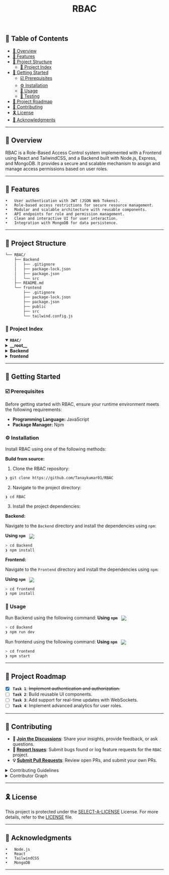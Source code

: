 <p align="center"><h1 align="center">RBAC</h1></p>

<br>

## 🔗 Table of Contents

- [📍 Overview](#-overview)
- [👾 Features](#-features)
- [📁 Project Structure](#-project-structure)
  - [📂 Project Index](#-project-index)
- [🚀 Getting Started](#-getting-started)
  - [☑️ Prerequisites](#-prerequisites)
  - [⚙️ Installation](#-installation)
  - [🤖 Usage](#🤖-usage)
  - [🧪 Testing](#🧪-testing)
- [📌 Project Roadmap](#-project-roadmap)
- [🔰 Contributing](#-contributing)
- [🎗 License](#-license)
- [🙌 Acknowledgments](#-acknowledgments)

---

## 📍 Overview

RBAC is a Role-Based Access Control system implemented with a Frontend using React and TailwindCSS, and a Backend built with Node.js, Express, and MongoDB. It provides a secure and scalable mechanism to assign and manage access permissions based on user roles.

---

## 👾 Features

	•	User authentication with JWT (JSON Web Tokens).
	•	Role-based access restrictions for secure resource management.
	•	Modular and scalable architecture with reusable components.
	•	API endpoints for role and permission management.
	•	Clean and interactive UI for user interaction.
	•	Integration with MongoDB for data persistence.

---

## 📁 Project Structure

```sh
└── RBAC/
    ├── Backend
    │   ├── .gitignore
    │   ├── package-lock.json
    │   ├── package.json
    │   └── src
    ├── README.md
    └── frontend
        ├── .gitignore
        ├── package-lock.json
        ├── package.json
        ├── public
        ├── src
        └── tailwind.config.js
```


### 📂 Project Index
<details open>
	<summary><b><code>RBAC/</code></b></summary>
	<details> <!-- __root__ Submodule -->
		<summary><b>__root__</b></summary>
		<blockquote>
			<table>
			</table>
		</blockquote>
	</details>
	<details> <!-- Backend Submodule -->
		<summary><b>Backend</b></summary>
		<blockquote>
			<table>
			<tr>
				<td><b><a href='https://github.com/Tanaykumar01/RBAC/blob/master/Backend/package-lock.json'>package-lock.json</a></b></td>
				<td><code>❯ REPLACE-ME</code></td>
			</tr>
			<tr>
				<td><b><a href='https://github.com/Tanaykumar01/RBAC/blob/master/Backend/package.json'>package.json</a></b></td>
				<td><code>❯ REPLACE-ME</code></td>
			</tr>
			</table>
			<details>
				<summary><b>src</b></summary>
				<blockquote>
					<table>
					<tr>
						<td><b><a href='https://github.com/Tanaykumar01/RBAC/blob/master/Backend/src/app.js'>app.js</a></b></td>
						<td><code>❯ REPLACE-ME</code></td>
					</tr>
					<tr>
						<td><b><a href='https://github.com/Tanaykumar01/RBAC/blob/master/Backend/src/index.js'>index.js</a></b></td>
						<td><code>❯ REPLACE-ME</code></td>
					</tr>
					</table>
					<details>
						<summary><b>middlewares</b></summary>
						<blockquote>
							<table>
							<tr>
								<td><b><a href='https://github.com/Tanaykumar01/RBAC/blob/master/Backend/src/middlewares/roles.middleware.js'>roles.middleware.js</a></b></td>
								<td><code>❯ REPLACE-ME</code></td>
							</tr>
							<tr>
								<td><b><a href='https://github.com/Tanaykumar01/RBAC/blob/master/Backend/src/middlewares/auth.middleware.js'>auth.middleware.js</a></b></td>
								<td><code>❯ REPLACE-ME</code></td>
							</tr>
							</table>
						</blockquote>
					</details>
					<details>
						<summary><b>controllers</b></summary>
						<blockquote>
							<table>
							<tr>
								<td><b><a href='https://github.com/Tanaykumar01/RBAC/blob/master/Backend/src/controllers/user.controller.js'>user.controller.js</a></b></td>
								<td><code>❯ REPLACE-ME</code></td>
							</tr>
							</table>
						</blockquote>
					</details>
					<details>
						<summary><b>models</b></summary>
						<blockquote>
							<table>
							<tr>
								<td><b><a href='https://github.com/Tanaykumar01/RBAC/blob/master/Backend/src/models/user.model.js'>user.model.js</a></b></td>
								<td><code>❯ REPLACE-ME</code></td>
							</tr>
							</table>
						</blockquote>
					</details>
					<details>
						<summary><b>routes</b></summary>
						<blockquote>
							<table>
							<tr>
								<td><b><a href='https://github.com/Tanaykumar01/RBAC/blob/master/Backend/src/routes/user.routes.js'>user.routes.js</a></b></td>
								<td><code>❯ REPLACE-ME</code></td>
							</tr>
							<tr>
								<td><b><a href='https://github.com/Tanaykumar01/RBAC/blob/master/Backend/src/routes/roles.routes.js'>roles.routes.js</a></b></td>
								<td><code>❯ REPLACE-ME</code></td>
							</tr>
							</table>
						</blockquote>
					</details>
					<details>
						<summary><b>utils</b></summary>
						<blockquote>
							<table>
							<tr>
								<td><b><a href='https://github.com/Tanaykumar01/RBAC/blob/master/Backend/src/utils/ApiError.js'>ApiError.js</a></b></td>
								<td><code>❯ REPLACE-ME</code></td>
							</tr>
							<tr>
								<td><b><a href='https://github.com/Tanaykumar01/RBAC/blob/master/Backend/src/utils/ApiResponse.js'>ApiResponse.js</a></b></td>
								<td><code>❯ REPLACE-ME</code></td>
							</tr>
							</table>
						</blockquote>
					</details>
					<details>
						<summary><b>db</b></summary>
						<blockquote>
							<table>
							<tr>
								<td><b><a href='https://github.com/Tanaykumar01/RBAC/blob/master/Backend/src/db/index.js'>index.js</a></b></td>
								<td><code>❯ REPLACE-ME</code></td>
							</tr>
							</table>
						</blockquote>
					</details>
				</blockquote>
			</details>
		</blockquote>
	</details>
	<details> <!-- frontend Submodule -->
		<summary><b>frontend</b></summary>
		<blockquote>
			<table>
			<tr>
				<td><b><a href='https://github.com/Tanaykumar01/RBAC/blob/master/frontend/package-lock.json'>package-lock.json</a></b></td>
				<td><code>❯ REPLACE-ME</code></td>
			</tr>
			<tr>
				<td><b><a href='https://github.com/Tanaykumar01/RBAC/blob/master/frontend/tailwind.config.js'>tailwind.config.js</a></b></td>
				<td><code>❯ REPLACE-ME</code></td>
			</tr>
			<tr>
				<td><b><a href='https://github.com/Tanaykumar01/RBAC/blob/master/frontend/package.json'>package.json</a></b></td>
				<td><code>❯ REPLACE-ME</code></td>
			</tr>
			</table>
			<details>
				<summary><b>src</b></summary>
				<blockquote>
					<table>
					<tr>
						<td><b><a href='https://github.com/Tanaykumar01/RBAC/blob/master/frontend/src/index.css'>index.css</a></b></td>
						<td><code>❯ REPLACE-ME</code></td>
					</tr>
					<tr>
						<td><b><a href='https://github.com/Tanaykumar01/RBAC/blob/master/frontend/src/App.css'>App.css</a></b></td>
						<td><code>❯ REPLACE-ME</code></td>
					</tr>
					<tr>
						<td><b><a href='https://github.com/Tanaykumar01/RBAC/blob/master/frontend/src/App.js'>App.js</a></b></td>
						<td><code>❯ REPLACE-ME</code></td>
					</tr>
					<tr>
						<td><b><a href='https://github.com/Tanaykumar01/RBAC/blob/master/frontend/src/index.js'>index.js</a></b></td>
						<td><code>❯ REPLACE-ME</code></td>
					</tr>
					</table>
					<details>
						<summary><b>components</b></summary>
						<blockquote>
							<table>
							<tr>
								<td><b><a href='https://github.com/Tanaykumar01/RBAC/blob/master/frontend/src/components/frontPage.jsx'>frontPage.jsx</a></b></td>
								<td><code>❯ REPLACE-ME</code></td>
							</tr>
							<tr>
								<td><b><a href='https://github.com/Tanaykumar01/RBAC/blob/master/frontend/src/components/register.jsx'>register.jsx</a></b></td>
								<td><code>❯ REPLACE-ME</code></td>
							</tr>
							<tr>
								<td><b><a href='https://github.com/Tanaykumar01/RBAC/blob/master/frontend/src/components/rbacRoutes.jsx'>rbacRoutes.jsx</a></b></td>
								<td><code>❯ REPLACE-ME</code></td>
							</tr>
							<tr>
								<td><b><a href='https://github.com/Tanaykumar01/RBAC/blob/master/frontend/src/components/login.jsx'>login.jsx</a></b></td>
								<td><code>❯ REPLACE-ME</code></td>
							</tr>
							</table>
						</blockquote>
					</details>
				</blockquote>
			</details>
			<details>
				<summary><b>public</b></summary>
				<blockquote>
					<table>
					<tr>
						<td><b><a href='https://github.com/Tanaykumar01/RBAC/blob/master/frontend/public/index.html'>index.html</a></b></td>
						<td><code>❯ REPLACE-ME</code></td>
					</tr>
					<tr>
						<td><b><a href='https://github.com/Tanaykumar01/RBAC/blob/master/frontend/public/manifest.json'>manifest.json</a></b></td>
						<td><code>❯ REPLACE-ME</code></td>
					</tr>
					<tr>
						<td><b><a href='https://github.com/Tanaykumar01/RBAC/blob/master/frontend/public/robots.txt'>robots.txt</a></b></td>
						<td><code>❯ REPLACE-ME</code></td>
					</tr>
					</table>
				</blockquote>
			</details>
		</blockquote>
	</details>
</details>

---
## 🚀 Getting Started

### ☑️ Prerequisites

Before getting started with RBAC, ensure your runtime environment meets the following requirements:

- **Programming Language:** JavaScript
- **Package Manager:** Npm


### ⚙️ Installation

Install RBAC using one of the following methods:

**Build from source:**

1. Clone the RBAC repository:
```sh
❯ git clone https://github.com/Tanaykumar01/RBAC
```

2. Navigate to the project directory:
```sh
❯ cd RBAC
```

3. Install the project dependencies:


**Backend:**

Navigate to the `Backend` directory and install the dependencies using `npm`:

**Using `npm`** &nbsp; [<img align="center" src="https://img.shields.io/badge/npm-CB3837.svg?style={badge_style}&logo=npm&logoColor=white" />](https://www.npmjs.com/)

```sh
> cd Backend
❯ npm install
```


**Frontend:**

Navigate to the `Frontend` directory and install the dependencies using `npm`:

**Using `npm`** &nbsp; [<img align="center" src="https://img.shields.io/badge/npm-CB3837.svg?style={badge_style}&logo=npm&logoColor=white" />](https://www.npmjs.com/)

```sh
> cd frontend
❯ npm install
```


### 🤖 Usage
Run Backend using the following command:
**Using `npm`** &nbsp; [<img align="center" src="https://img.shields.io/badge/npm-CB3837.svg?style={badge_style}&logo=npm&logoColor=white" />](https://www.npmjs.com/)

```sh
> cd Backend
❯ npm run dev
```

Run frontend using the following command:
**Using `npm`** &nbsp; [<img align="center" src="https://img.shields.io/badge/npm-CB3837.svg?style={badge_style}&logo=npm&logoColor=white" />](https://www.npmjs.com/)

```sh
> cd frontend
❯ npm start
```


---
## 📌 Project Roadmap

- [X] **`Task 1`**: <strike>Implement authentication and authorization.</strike>
- [ ] **`Task 2`**: Build reusable UI components.
- [ ] **`Task 3`**: Add support for real-time updates with WebSockets.
- [ ] **`Task 4`**: Implement advanced analytics for user roles.

---

## 🔰 Contributing

- **💬 [Join the Discussions](https://github.com/Tanaykumar01/RBAC/discussions)**: Share your insights, provide feedback, or ask questions.
- **🐛 [Report Issues](https://github.com/Tanaykumar01/RBAC/issues)**: Submit bugs found or log feature requests for the `RBAC` project.
- **💡 [Submit Pull Requests](https://github.com/Tanaykumar01/RBAC/blob/main/CONTRIBUTING.md)**: Review open PRs, and submit your own PRs.

<details closed>
<summary>Contributing Guidelines</summary>

1. **Fork the Repository**: Start by forking the project repository to your github account.
2. **Clone Locally**: Clone the forked repository to your local machine using a git client.
   ```sh
   git clone https://github.com/Tanaykumar01/RBAC
   ```
3. **Create a New Branch**: Always work on a new branch, giving it a descriptive name.
   ```sh
   git checkout -b new-feature-x
   ```
4. **Make Your Changes**: Develop and test your changes locally.
5. **Commit Your Changes**: Commit with a clear message describing your updates.
   ```sh
   git commit -m 'Implemented new feature x.'
   ```
6. **Push to github**: Push the changes to your forked repository.
   ```sh
   git push origin new-feature-x
   ```
7. **Submit a Pull Request**: Create a PR against the original project repository. Clearly describe the changes and their motivations.
8. **Review**: Once your PR is reviewed and approved, it will be merged into the main branch. Congratulations on your contribution!
</details>

<details closed>
<summary>Contributor Graph</summary>
<br>
<p align="left">
   <a href="https://github.com{/Tanaykumar01/RBAC/}graphs/contributors">
      <img src="https://contrib.rocks/image?repo=Tanaykumar01/RBAC">
   </a>
</p>
</details>

---

## 🎗 License

This project is protected under the [SELECT-A-LICENSE](https://choosealicense.com/licenses) License. For more details, refer to the [LICENSE](https://choosealicense.com/licenses/) file.

---

## 🙌 Acknowledgments

	•	Node.js
	•	React
	•	TailwindCSS
	•	MongoDB

---
